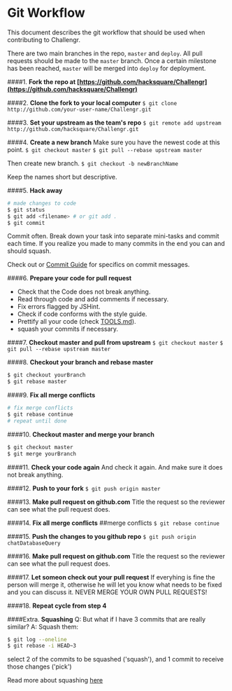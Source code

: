 # Git Workflow

This document describes the git workflow that should be used when contributing to Challengr.

There are two main branches in the repo, `master` and `deploy`. All pull requests should be made to the `master` branch. Once a certain milestone has been reached, `master` will be merged into `deploy` for deployment.

####1. **Fork the repo at [https://github.com/hacksquare/Challengr](https://github.com/hacksquare/Challengr)**

####2. **Clone the fork to your local computer**
  `$ git clone http://github.com/your-user-name/Challengr.git`

####3. **Set your upstream as the team's repo**
  `$ git remote add upstream http://github.com/hacksquare/Challengr.git`

####4. **Create a new branch**
  Make sure you have the newest code at this point.
  `$ git checkout master`
  `$ git pull --rebase upstream master`

  Then create new branch.
  `$ git checkout -b newBranchName`

  Keep the names short but descriptive.

####5. **Hack away**
  ```sh
  # made changes to code
  $ git status
  $ git add <filename> # or git add .
  $ git commit
  ```

  Commit often. Break down your task into separate mini-tasks and commit each time. If you realize you made to many commits in the end you can and should squash.

  Check out or [Commit Guide](COMMIT-MESSAGES.md) for specifics on commit messages.

####6. **Prepare your code for pull request**
  - Check that the Code does not break anything.
  - Read through code and add comments if necessary.
  - Fix errors flagged by JSHint.
  - Check if code conforms with the style guide.
  - Prettify all your code (check [TOOLS.md](TOOLS.md)).
  - squash your commits if necessary.

####7. **Checkout master and pull from upstream**
  `$ git checkout master`
  `$ git pull --rebase upstream master`

####8. **Checkout your branch and rebase master**
  ```sh
  $ git checkout yourBranch
  $ git rebase master
  ```

####9. **Fix all merge conflicts**
  ```sh
  # fix merge conflicts
  $ git rebase continue
  # repeat until done
  ```
####10. **Checkout master and merge your branch**
  ```sh
  $ git checkout master
  $ git merge yourBranch
  ```

####11. **Check your code again**
  And check it again. And make sure it does not break anything.

####12. **Push to your fork**
  `$ git push origin master`

####13. **Make pull request on github.com**
  Title the request so the reviewer can see what the pull request does.


####14. **Fix all merge conflicts**
  ##merge conflicts
  `$ git rebase continue`


####15. **Push the changes to you github repo**
  `$ git push origin chatDatabaseQuery`

####16. **Make pull request on github.com**
  Title the request so the reviewer can see what the pull request does.

####17. **Let someon check out your pull request**
  If everyhing is fine the person will merge it, otherwise he will let you know what needs to be fixed and you can discuss it. NEVER MERGE YOUR OWN PULL REQUESTS!

####18. **Repeat cycle from step 4**


####Extra. **Squashing**
  Q: But what if I have 3 commits that are really similar?
  A: Squash them:

  ```sh
  $ git log --oneline
  $ git rebase -i HEAD~3
  ```

  select 2 of the commits to be squashed ('squash'), and 1 commit to receive those changes ('pick')
  
  Read more about squashing [here](https://git-scm.com/book/en/v2/Git-Tools-Rewriting-History)
